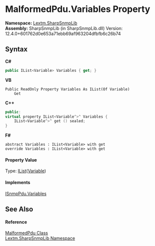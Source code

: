 # MalformedPdu.Variables Property 
 

**Namespace:**&nbsp;<a href="N_Lextm_SharpSnmpLib">Lextm.SharpSnmpLib</a><br />**Assembly:**&nbsp;SharpSnmpLib (in SharpSnmpLib.dll) Version: 12.4.0+601762d0e653a71ebb69af963204dfbfb6c26b74

## Syntax

**C#**<br />
``` C#
public IList<Variable> Variables { get; }
```

**VB**<br />
``` VB
Public ReadOnly Property Variables As IList(Of Variable)
	Get
```

**C++**<br />
``` C++
public:
virtual property IList<Variable^>^ Variables {
	IList<Variable^>^ get () sealed;
}
```

**F#**<br />
``` F#
abstract Variables : IList<Variable> with get
override Variables : IList<Variable> with get
```


#### Property Value
Type: <a href="https://docs.microsoft.com/dotnet/api/system.collections.generic.ilist-1" target="_blank" rel="noopener noreferrer">IList</a>(<a href="T_Lextm_SharpSnmpLib_Variable">Variable</a>)

#### Implements
<a href="P_Lextm_SharpSnmpLib_ISnmpPdu_Variables">ISnmpPdu.Variables</a><br />

## See Also


#### Reference
<a href="T_Lextm_SharpSnmpLib_MalformedPdu">MalformedPdu Class</a><br /><a href="N_Lextm_SharpSnmpLib">Lextm.SharpSnmpLib Namespace</a><br />